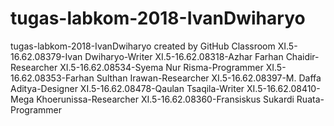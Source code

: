 # tugas-labkom-2018-IvanDwiharyo
tugas-labkom-2018-IvanDwiharyo created by GitHub Classroom
XI.5-16.62.08379-Ivan Dwiharyo-Writer
XI.5-16.62.08318-Azhar Farhan Chaidir-Researcher
XI.5-16.62.08534-Syema Nur Risma-Programmer
XI.5-16.62.08353-Farhan Sulthan Irawan-Researcher
XI.5-16.62.08397-M. Daffa Aditya-Designer
XI.5-16.62.08478-Qaulan Tsaqila-Writer
XI.5-16.62.08410-Mega Khoerunissa-Researcher
XI.5-16.62.08360-Fransiskus Sukardi Ruata-Programmer
